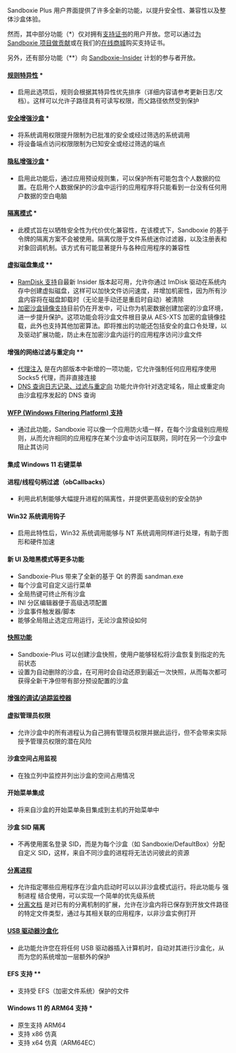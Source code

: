 Sandboxie Plus 用户界面提供了许多全新的功能，以提升安全性、兼容性以及整体沙盒体验。

然而，其中部分功能（*）仅对拥有[支持证书](../PlusContent/zh_CN/supporter-certificate.md)的用户开放。您可以通过[为 Sandboxie 项目做贡献](https://github.com/sandboxie-plus/Sandboxie/blob/master/CONTRIBUTING.md)或在我们的[在线商城](https://xanasoft.com/shop/)购买支持证书。
<!-- https://github.com/sandboxie-plus/Sandboxie/blob/master/CONTRIBUTING.md 贡献者证书文档没有翻译，故没有修改md文件指向。等待后续翻译后，重新指定 -->


另外，还有部分功能（**）向 [Sandboxie-Insider](../PlusContent/zh_CN/Sandboxie-Insider.md) 计划的参与者开放。


#### [规则特异性](../PlusContent/zh_CN/RuleSpecificity.md) *
 - 启用此选项后，规则会根据其特异性优先排序（详细内容请参考更新日志/文档）。这样可以允许子路径具有可读写权限，而父路径依然受到保护


#### [安全增强沙盒](../PlusContent/zh_CN/security-mode.md) *
 - 将系统调用权限提升限制为已批准的安全或经过筛选的系统调用
 - 将设备端点访问权限限制为已知安全或经过筛选的端点


#### [隐私增强沙盒](../PlusContent/zh_CN/privacy-mode.md) *
- 启用此功能后，通过应用预设规则集，可以保护所有可能包含个人数据的位置。在启用个人数据保护的沙盒中运行的应用程序将只能看到一台没有任何用户数据的空白电脑


#### [隔离模式](../PlusContent/zh_CN/compartment-mode.md) *
- 此模式旨在以牺牲安全性为代价优化兼容性，在该模式下，Sandboxie 的基于令牌的隔离方案不会被使用。隔离仅限于文件系统迷你过滤器，以及注册表和对象回调机制。该方式有可能显著提升与各种应用程序的兼容性


#### 虚拟磁盘集成 **
- [RamDisk 支持](../PlusContent/zh_CN/RamDiskSupport.md)自最新 Insider 版本起可用，允许你通过 ImDisk 驱动在系统内存中创建虚拟磁盘，这样可以加快文件访问速度，并增加机密性，因为所有沙盒内容将在磁盘卸载时（无论是手动还是重启时自动）被清除
- [加密沙盒镜像支持](../PlusContent/zh_CN/BoxEncryption.md)目前仍在开发中，可让你为机密数据创建加密的沙盒环境，进一步提升保护。这项功能会将沙盒文件根目录从 AES-XTS 加密的盒镜像挂载，此外也支持其他加密算法。即将推出的功能还包括安全的盒口令处理，以及驱动扩展功能，防止未在加密沙盒内运行的应用程序访问沙盒文件


#### 增强的网络过滤与重定向 **
 - [代理注入](../PlusContent/zh_CN/ProxySupport.md) 是在内部版本中新增的一项功能，它允许强制任何应用程序使用 Socks5 代理，而非直接连接
 - [DNS 查询日志记录、过滤与重定向](../PlusContent/zh_CN/DNSFilter.md) 功能允许你针对选定域名，阻止或重定向由沙盒程序发起的 DNS 查询


#### [WFP (Windows Filtering Platform) 支持](../PlusContent/zh_CN/WFPSupport.md)
 - 通过此功能，Sandboxie 可以像一个应用防火墙一样，在每个沙盒级别应用规则，从而允许相同的应用程序在某个沙盒中访问互联网，同时在另一个沙盒中阻止其访问


#### 集成 Windows 11 右键菜单


#### 进程/线程句柄过滤（obCallbacks）
- 利用此机制能够大幅提升进程的隔离性，并提供更高级别的安全防护


#### Win32 系统调用钩子
- 启用此特性后，Win32 系统调用能够与 NT 系统调用同样进行处理，有助于图形和硬件加速


#### 新 UI 及暗黑模式等更多功能
- Sandboxie-Plus 带来了全新的基于 Qt 的界面 sandman.exe
- 每个沙盒可自定义运行菜单
- 全局热键可终止所有沙盒
- INI 分区编辑器便于高级选项配置
- 沙盒事件触发器/脚本
- 能够全局阻止选定应用运行，无论沙盒预设如何


#### [快照功能](../PlusContent/BoxSnapshots.md)
- Sandboxie-Plus 可以创建沙盒快照，使用户能够轻松将沙盒恢复到指定的先前状态
- 设置为自动删除的沙盒，在可用时会自动还原到最近一次快照，从而每次都可获得全新干净但带有部分预设配置的沙盒


#### [增强的调试/追踪监控器](../PlusContent/TraceLog.md)


#### 虚拟管理员权限
 - 允许沙盒中的所有进程认为自己拥有管理员权限并据此运行，但不会带来实际授予管理员权限的潜在风险


#### 沙盒空间占用监视
 - 在独立列中监控并列出沙盒的空间占用情况


#### 开始菜单集成
 - 将来自沙盒的开始菜单条目集成到主机的开始菜单中


#### 沙盒 SID 隔离
 - 不再使用匿名登录 SID，而是为每个沙盒（如 Sandboxie/DefaultBox）分配自定义 SID，这样，来自不同沙盒的进程将无法访问彼此的资源


#### [分离进程](../Content/BreakoutProcess.md)
- 允许指定哪些应用程序在沙盒内启动时可以以非沙盒模式运行。将此功能与 强制进程 结合使用，可以实现一个简单的优先级系统
- [分离文档](../Content/BreakoutDocument.md) 是对已有的分离机制的扩展，允许在沙盒内将已保存到开放文件路径的特定文件类型，通过与其相关联的应用程序，以非沙盒实例打开


#### [USB 驱动器沙盒化](../PlusContent/USBSandboxing.md)
- 此功能允许您在将任何 USB 驱动器插入计算机时，自动对其进行沙盒化，从而为您的系统增加一层额外的保护


#### EFS 支持 **
 - 支持受 EFS（加密文件系统）保护的文件


#### Windows 11 的 ARM64 支持 *
 - 原生支持 ARM64
 - 支持 x86 仿真
 - 支持 x64 仿真（ARM64EC）

